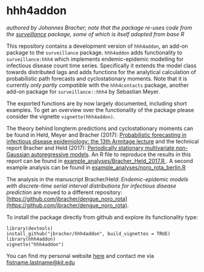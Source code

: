 # hhh4addon

*authored by Johannes Bracher; note that the package re-uses code from the [surveillance](https://cran.r-project.org/web/packages/surveillance/index.html) package, some of which is itself adopted from base R*

This repository contains a development version of `hhh4addon`, an add-on package to the `surveillance` package. `hhh4addon` adds functionality to `surveillance:hhh4` which implements endemic-epidemic modelling for infectious disease count time series. Specifically it extends the model class towards distributed lags and adds functions for the analytical calculation of probabilistic path forecasts and cyclostationary moments. Note that it is currently *only partly compatible* with the `hhh4contacts` package, another add-on package for `surveillance::hhh4` by Sebastian Meyer.

The exported functions are by now largely documented, including short examples. To get an overview over the functionality of the package please consider the vignette `vignette(hhh4addon)`.

The theory behind longterm predictions and cyclostationary moments can be found in Held, Meyer and Bracher (2017): [Probabilistic forecasting in infectious disease epidemiology: the 13th Armitage lecture](http://onlinelibrary.wiley.com/doi/10.1002/sim.7363/full#references) and the technical report Bracher and Held (2017): [Periodically stationary multivariate non-Gaussian autoregressive models](https://arxiv.org/abs/1707.04635). An R file to reproduce the results in this report can be found in [example_analyses/Bracher_Held_2017.R
](https://raw.githubusercontent.com/jbracher/hhh4addon/master/example_analyses/Bracher_Held_2017.R). A second example analysis can be found in [example_analyses/noro_rota_berlin.R
](https://raw.githubusercontent.com/jbracher/hhh4addon/master/example_analyses/noro_rota_berlin.R)

The analysis in the manuscript Bracher/Held: *Endemic-epidemic models with discrete-time serial interval distributions for infectious disease prediction* are moved to a different repository: [https://github.com/jbracher/dengue_noro_rota](https://github.com/jbracher/dengue_noro_rota).

To install the package directly from github and explore its functionality type:

```
library(devtools)
install_github("jbracher/hhh4addon", build_vignettes = TRUE)
library(hhh4addon)
vignette("hhh4addon")
```

You can find my personal website [here](https://jbracher.github.io) and contact me via fistname.lastname@kit.edu
